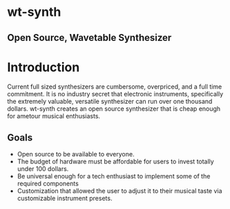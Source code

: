 # wt-synth
## Open Source, Wavetable Synthesizer

# Introduction 
Current full sized synthesizers are cumbersome, overpriced, and a full time commitment. It is no industry secret that electronic instruments, specifically the extremely valuable, versatile synthesizer can run over one thousand dollars.
wt-synth creates an open source synthesizer that is cheap enough for ametour musical enthusiasts. 

## Goals
* Open source to be available to everyone.
* The budget of hardware must be affordable for users to invest totally under 100 dollars.
* Be universal enough for a tech enthusiast to implement some of the required components
* Customization that allowed the user to adjust it to their musical taste via customizable instrument presets. 

